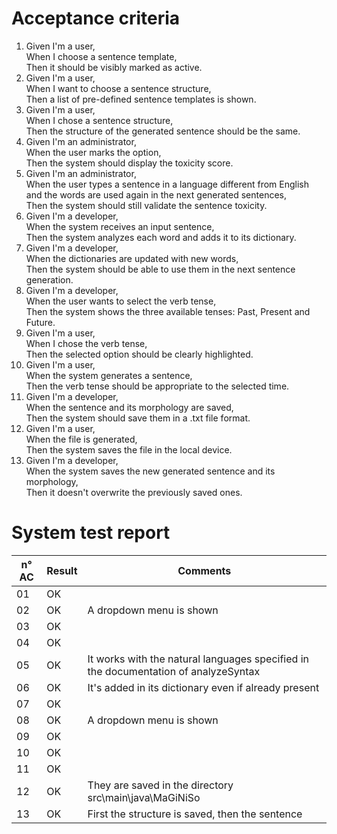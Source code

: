 # Acceptance criteria
1. Given I'm a user,  
   When I choose a sentence template,  
   Then it should be visibly marked as active.
2. Given I'm a user,  
   When I want to choose a sentence structure,  
   Then a list of pre-defined sentence templates is shown.
3. Given I'm a user,  
   When I chose a sentence structure,  
   Then the structure of the generated sentence should be the same.
4. Given I'm an administrator,  
   When the user marks the option,  
   Then the system should display the toxicity score.
5. Given I'm an administrator,  
   When the user types a sentence in a language different from English  
   and the words are used again in the next generated sentences,  
   Then the system should still validate the sentence toxicity.
6. Given I'm a developer,  
   When the system receives an input sentence,  
   Then the system analyzes each word and adds it to its dictionary.
7. Given I'm a developer,  
   When the dictionaries are updated with new words,  
   Then the system should be able to use them in the next sentence generation.
8. Given I'm a developer,  
   When the user wants to select the verb tense,  
   Then the system shows the three available tenses: Past, Present and Future.
9. Given I'm a user,  
   When I chose the verb tense,  
   Then the selected option should be clearly highlighted.
10. Given I'm a user,  
    When the system generates a sentence,  
    Then the verb tense should be appropriate to the selected time.
11. Given I'm a developer,  
    When the sentence and its morphology are saved,  
    Then the system should save them in a .txt file format.
12. Given I'm a user,  
    When the file is generated,  
    Then the system saves the file in the local device.
13. Given I'm a developer,  
    When the system saves the new generated sentence and its morphology,  
    Then it doesn't overwrite the previously saved ones.
# System test report 
| n° AC |  Result  | Comments | 
|-------|---------|----------|
|   01  |   OK    |
|   02  |   OK    | A dropdown menu is shown |
|   03  |   OK    |
|   04  |   OK    |
|   05  |   OK    | It works with the natural languages specified in the documentation of analyzeSyntax |
|   06  |   OK    | It's added in its dictionary even if already present |
|   07  |   OK    |
|   08  |   OK    | A dropdown menu is shown |
|   09  |   OK    |
|   10  |   OK    |
|   11  |   OK    |
|   12  |   OK    | They are saved in the directory src\main\java\MaGiNiSo |
|   13  |   OK    | First the structure is saved, then the sentence |
